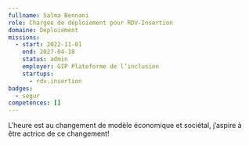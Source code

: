 ```yaml
---
fullname: Salma Bennani
role: Chargée de déploiement pour RDV-Insertion
domaine: Déploiement
missions:
  - start: 2022-11-01
    end: 2027-04-18
    status: admin
    employer: GIP Plateforme de l’inclusion
    startups:
      - rdv.insertion
badges:
  - segur
competences: []
---
```

L'heure est au changement de modèle économique et sociétal, j’aspire à être actrice de ce changement!